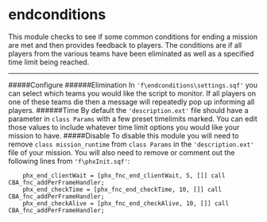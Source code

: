 # endconditions
This module checks to see if some common conditions for ending a mission are met and then provides feedback to players. The conditions are if all players from the various teams have been eliminated as well as a specified time limit being reached.

***

#####Configure
######Elimination
In `'f\endconditions\settings.sqf'` you can select which teams you would like the script to monitor. If all players on one of these teams die then a message will repeatedly pop up informing all players.
######Time
By default the `'description.ext'` file should have a parameter in `class Params` with a few preset timelimits marked. You can edit those values to include whatever time limit options you would like your mission to have.
#####Disable
To disable this module you will need to remove `class mission_runtime` from `class Params` in the `'description.ext'` file of your mission. You will also need to remove or comment out the following lines from `'f\phxInit.sqf'`:

```
    phx_end_clientWait = [phx_fnc_end_clientWait, 5, []] call CBA_fnc_addPerFrameHandler;
    phx_end_checkTime = [phx_fnc_end_checkTime, 10, []] call CBA_fnc_addPerFrameHandler;
    phx_end_checkAlive = [phx_fnc_end_checkAlive, 10, []] call CBA_fnc_addPerFrameHandler;
```